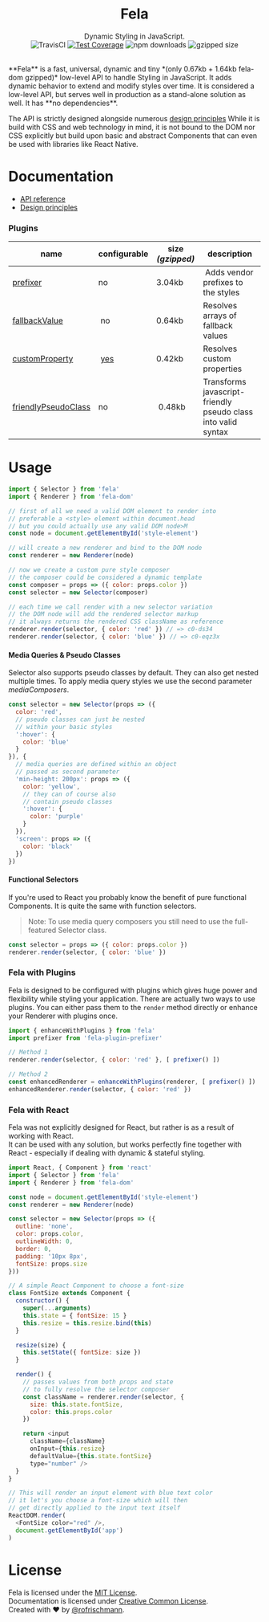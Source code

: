 <h1 align="center">Fela</h1>
<p align="center">
Dynamic Styling in JavaScript.
<br>
<img alt="TravisCI" src="https://travis-ci.org/rofrischmann/fela.svg?branch=master">
<a href="https://codeclimate.com/github/rofrischmann/fela/coverage"><img alt="Test Coverage" src="https://codeclimate.com/github/rofrischmann/fela/badges/coverage.svg"></a>
<img alt="npm downloads" src="https://img.shields.io/npm/dm/fela.svg">
<img alt="gzipped size" src="https://img.shields.io/badge/gzipped-~2.3kb-brightgreen.svg">
</p>
<br>
**Fela** is a fast, universal, dynamic and tiny *(only 0.67kb + 1.64kb fela-dom gzipped)* low-level API to handle Styling in JavaScript. It adds dynamic behavior to extend and modify styles over time. It is considered a low-level API, but serves well in production as a stand-alone solution as well. It has **no dependencies**.

The API is strictly designed alongside numerous [design principles](docs/Principles.md)
While it is build with CSS and web technology in mind, it is not bound to the DOM nor CSS explicitly but build upon basic and abstract Components that can even be used with libraries like React Native.<br>

# Documentation
* [API reference](docs/api/)
* [Design principles](docs/Principles.md)

### Plugins
| name | configurable | size *(gzipped)* | description |
| --- | --- | --- | ------ |
|[prefixer](docs/plugins/Prefixer.md) | no | 3.04kb | Adds vendor prefixes to the styles |
|[fallbackValue](docs/plugins/fallbackValue.md) | no | 0.64kb | Resolves arrays of fallback values |
|[customProperty](docs/plugins/CustomProperty.md) | [yes](docs/plugins/CustomProperty.md#configuration) | 0.42kb | Resolves custom properties |
|[friendlyPseudoClass](docs/plugins/FriendlyPseudoClass.md) | no | 0.48kb |Transforms javascript-friendly pseudo class into valid syntax  |

# Usage
```javascript
import { Selector } from 'fela'
import { Renderer } from 'fela-dom'

// first of all we need a valid DOM element to render into
// preferable a <style> element within document.head
// but you could actually use any valid DOM node>M
const node = document.getElementById('style-element')

// will create a new renderer and bind to the DOM node
const renderer = new Renderer(node)

// now we create a custom pure style composer
// the composer could be considered a dynamic template
const composer = props => ({ color: props.color })
const selector = new Selector(composer)

// each time we call render with a new selector variation
// the DOM node will add the rendered selector markup
// it always returns the rendered CSS className as reference
renderer.render(selector, { color: 'red' }) // => c0-ds34
renderer.render(selector, { color: 'blue' }) // => c0-eqz3x
```
#### Media Queries & Pseudo Classes
Selector also supports pseudo classes by default. They can also get nested multiple times. To apply media query styles we use the second parameter *mediaComposers*.
```javascript
const selector = new Selector(props => ({
  color: 'red',
  // pseudo classes can just be nested
  // within your basic styles
  ':hover': {
    color: 'blue'
  }
}), {
  // media queries are defined within an object
  // passed as second parameter
  'min-height: 200px': props => ({
    color: 'yellow',
    // they can of course also
    // contain pseudo classes
    ':hover': {
      color: 'purple'
    }
  }),
  'screen': props => ({
    color: 'black'
  })
})
```
#### Functional Selectors
If you're used to React you probably know the benefit of pure functional Components. It is quite the same with function selectors.
> Note: To use media query composers you still need to use the full-featured Selector class.

```javascript
const selector = props => ({ color: props.color })
renderer.render(selector, { color: 'blue' })
```

### Fela with Plugins
Fela is designed to be configured with plugins which gives huge power and flexibility while styling your application.
There are actually two ways to use plugins. You can either pass them to the `render` method directly or enhance your Renderer with plugins once.

```javascript
import { enhanceWithPlugins } from 'fela'
import prefixer from 'fela-plugin-prefixer'

// Method 1
renderer.render(selector, { color: 'red' }, [ prefixer() ])

// Method 2
const enhancedRenderer = enhanceWithPlugins(renderer, [ prefixer() ])
enhancedRenderer.render(selector, { color: 'red' })
```

### Fela with React
Fela was not explicitly designed for React, but rather is as a result of working with React.<br>
It can be used with any solution, but works perfectly fine together with React - especially if dealing with dynamic & stateful styling.

```javascript
import React, { Component } from 'react'
import { Selector } from 'fela'
import { Renderer } from 'fela-dom'

const node = document.getElementById('style-element')
const renderer = new Renderer(node)

const selector = new Selector(props => ({
  outline: 'none',
  color: props.color,
  outlineWidth: 0,
  border: 0,
  padding: '10px 8px',
  fontSize: props.size
}))

// A simple React Component to choose a font-size
class FontSize extends Component {
  constructor() {
    super(...arguments)
    this.state = { fontSize: 15 }
    this.resize = this.resize.bind(this)
  }

  resize(size) {
    this.setState({ fontSize: size })
  }

  render() {
    // passes values from both props and state
    // to fully resolve the selector composer
    const className = renderer.render(selector, {
      size: this.state.fontSize,
      color: this.props.color
    })

    return <input
      className={className}
      onInput={this.resize}
      defaultValue={this.state.fontSize}
      type="number" />
  }
}

// This will render an input element with blue text color
// it let's you choose a font-size which will then
// get directly applied to the input text itself
ReactDOM.render(
  <FontSize color="red" />,
  document.getElementById('app')
)
```


# License
Fela is licensed under the [MIT License](http://opensource.org/licenses/MIT).<br>
Documentation is licensed under [Creative Common License](http://creativecommons.org/licenses/by/4.0/).<br>
Created with ♥ by [@rofrischmann](http://rofrischmann.de).
